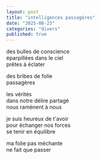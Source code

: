 ```yaml
---
layout: post
title: "intelligences passagères"
date: "2025-08-23"
categories: "divers"
published: true
---
```


des bulles de conscience  
éparpillées dans le ciel  
prêtes à éclater  

des bribes de folie  
passagères  

les vérités  
dans notre délire partagé  
nous ramènent à nous  

je suis heureux de t'avoir  
pour échanger nos forces  
se tenir en équilibre  

ma folie pas méchante  
ne fait que passer  
